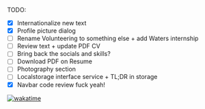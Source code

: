 TODO:

- [x] Internationalize new text
- [x] Profile picture dialog
- [ ] Rename Volunteering to something else + add Waters internship
- [ ] Review text + update PDF CV
- [ ] Bring back the socials and skills?
- [ ] Download PDF on Resume
- [ ] Photography section
- [ ] Localstorage interface service + TL;DR in storage
- [x] Navbar code review fuck yeah!

[![wakatime](https://wakatime.com/badge/github/hidragos/personal-website.svg)](https://wakatime.com/badge/github/hidragos/personal-website)
